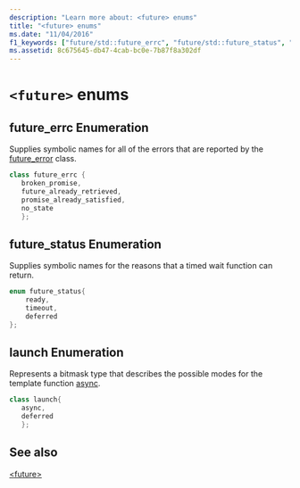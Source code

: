 ```yaml
---
description: "Learn more about: <future> enums"
title: "<future> enums"
ms.date: "11/04/2016"
f1_keywords: ["future/std::future_errc", "future/std::future_status", "future/std::launch"]
ms.assetid: 8c675645-db47-4cab-bc0e-7b87f8a302df
---
```

# `<future>` enums

## <a name="future_errc"></a> future_errc Enumeration

Supplies symbolic names for all of the errors that are reported by the [future_error](../standard-library/future-error-class.md) class.

```cpp
class future_errc {
   broken_promise,
   future_already_retrieved,
   promise_already_satisfied,
   no_state
   };
```

## <a name="future_status"></a> future_status Enumeration

Supplies symbolic names for the reasons that a timed wait function can return.

```cpp
enum future_status{
    ready,
    timeout,
    deferred
};
```

## <a name="launch"></a> launch Enumeration

Represents a bitmask type that describes the possible modes for the template function [async](../standard-library/future-functions.md#async).

```cpp
class launch{
   async,
   deferred
   };
```

## See also

[\<future>](../standard-library/future.md)
